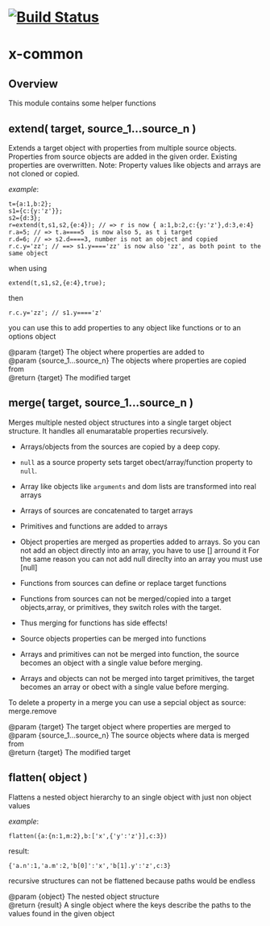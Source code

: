 [![Build Status](https://travis-ci.org/x-component/x-common.png?v0.0.7)](https://travis-ci.org/x-component/x-common)
=======================================================================================================



x-common
========

## Overview

This module contains some helper functions


extend( target, source_1...source_n )
---------------------

Extends a target object with properties from multiple source objects.
Properties from source objects are added in the given order.
Existing properties are overwritten.
Note: Property values like objects and arrays are not cloned or copied.

*example*:

    t={a:1,b:2};
    s1={c:{y:'z'}};
    s2={d:3};
    r=extend(t,s1,s2,{e:4}); // => r is now { a:1,b:2,c:{y:'z'},d:3,e:4}
    r.a=5; // => t.a====5  is now also 5, as t i target
    r.d=6; // => s2.d====3, number is not an object and copied
    r.c.y='zz'; // ==> s1.y===='zz' is now also 'zz', as both point to the same object

when using

    extend(t,s1,s2,{e:4},true);

then

    r.c.y='zz'; // s1.y===='z'

you can use this to add properties to any object like functions or to an options object

@param {target} The object where properties are added to   
@param {source_1...source_n} The objects where properties are copied from   
@return {target}  The modified target   


merge( target, source_1...source_n )
---------------------

Merges multiple nested object structures into a single target object structure.
It handles all enumaratable properties recursively.

- Arrays/objects from the sources are copied by a deep copy.
- `null` as a source property sets target obect/array/function property to `null`.
- Array like objects like `arguments` and dom lists are transformed into real arrays
- Arrays of sources are concatenated to target arrays
- Primitives and functions are added to arrays
- Object properties are merged as properties added to arrays. 
  So you can not add an object directly into an array, you have to use [] arround it
  For the same reason you can not add null direclty into an array you must use [null]

- Functions from sources can define or replace target functions
- Functions from sources can not be merged/copied into a target objects,array, or primitives, they switch roles with the target.
- Thus merging for functions has side effects!
- Source objects properties can be merged into functions

- Arrays and primitives can not be merged into function, the source becomes an object with a single value before merging.
- Arrays and objects can not be merged into target primitives,
  the target becomes an array or obect with a single value before merging.

To delete a property in a merge you can use a sepcial object as source: merge.remove

@param {target} The target object where properties are merged to   
@param {source_1...source_n} The source objects where data is merged from   
@return {target}  The modified target   


flatten( object )
---------

Flattens a nested object hierarchy to an single object with just non object values

*example*:

    flatten({a:{n:1,m:2},b:['x',{'y':'z'}],c:3})

 result:

    {'a.n':1,'a.m':2,'b[0]':'x','b[1].y':'z',c:3}

recursive structures can not be flattened because paths would be endless

@param {object} The nested object structure   
@return {result}  A single object where the keys describe the paths to the values found in the given object   

